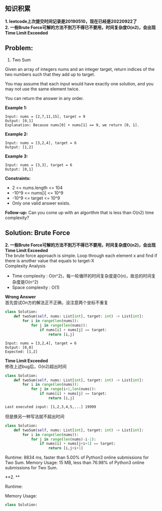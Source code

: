 ## 知识积累

**1. leetcode上次提交时间记录是20190510，现在已经是20220922了**  
**2. 一些Brute Force可解的方法不到万不得已不要用，时间复杂度O(n2)，会出现Time Limit Exceeded**


## Problem:

1. Two Sum

Given an array of integers nums and an integer target, return indices of the two numbers such that they add up to target.

You may assume that each input would have exactly one solution, and you may not use the same element twice.

You can return the answer in any order.

**Example 1:**
```
Input: nums = [2,7,11,15], target = 9
Output: [0,1]
Explanation: Because nums[0] + nums[1] == 9, we return [0, 1].
```

**Example 2:**
```
Input: nums = [3,2,4], target = 6
Output: [1,2]
```   

**Example 3:**
```
Input: nums = [3,3], target = 6
Output: [0,1]
```
 
**Constraints:**  
*  2 <= nums.length <= 104
* -10^9 <= nums[i] <= 10^9
* -10^9 <= target <= 10^9
* Only one valid answer exists.

**Follow-up:** Can you come up with an algorithm that is less than O(n2) time complexity?

## Solution: Brute Force
**2. 一些Brute Force可解的方法不到万不得已不要用，时间复杂度O(n2)，会出现Time Limit Exceeded**   
The brute force approach is simple. Loop through each element x and find if there is another value that equals to target-X   
Complexity Analysis
* Time complexity : O(n^2)，每一轮循环的时间复杂度是O(n)，故总的时间复杂度是O(n^2)
* Space complexity : O(1)

**Wrong Answer**  
首先尝试On方的解法正不正确，没注意两个坐标不重复
```python
class Solution:
    def twoSum(self, nums: List[int], target: int) -> List[int]:
        for i in range(len(nums)):
            for j in range(len(nums)):
                if nums[i] + nums[j] == target:
                    return [i,j]
```  
```
Input: nums = [3,2,4], target = 6
Output: [0,0]
Expected: [1,2]
```

**Time Limit Exceeded**  
修改上述bug后，O(n2)超出时间
```python
class Solution:
    def twoSum(self, nums: List[int], target: int) -> List[int]:
        for i in range(len(nums)):
            for j in range(i+1,len(nums)):
                if nums[i] + nums[j] == target:
                    return [i,j]
```  
```
Last executed input: [1,2,3,4,5,...] 19999
```
但是换另一种写法就不超出时间
```python
class Solution:
    def twoSum(self, nums: List[int], target: int) -> List[int]:
        for i in range(len(nums)):
            for j in range(len(nums)-i-1):
                if nums[i] + nums[j+i+1] == target:
                    return [i,j+i+1]
```  
Runtime: 8834 ms, faster than 5.00% of Python3 online submissions for Two Sum.
Memory Usage: 15 MB, less than 76.98% of Python3 online submissions for Two Sum.



**2.  **

Runtime: 

Memory Usage: 

```python
class Solution:

```

